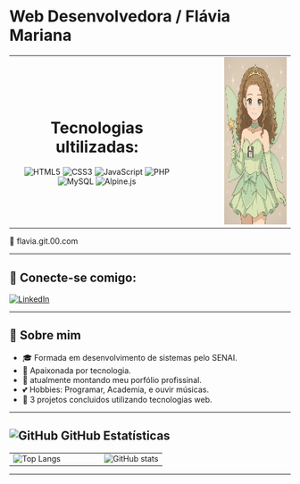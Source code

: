 # Web Desenvolvedora / Flávia Mariana 





<table>
  <tr>
    <td align="center">
  


# Tecnologias ultilizadas:

     
  <img src="https://cdn.jsdelivr.net/gh/devicons/devicon/icons/html5/html5-original.svg" alt="HTML5" width="40"/>
  <img src="https://cdn.jsdelivr.net/gh/devicons/devicon/icons/css3/css3-original.svg" alt="CSS3" width="40"/>
  <img src="https://cdn.jsdelivr.net/gh/devicons/devicon/icons/javascript/javascript-original.svg" alt="JavaScript" width="40"/>
  <img src="https://cdn.jsdelivr.net/gh/devicons/devicon/icons/php/php-original.svg" alt="PHP" width="40"/>
  <img src="https://cdn.jsdelivr.net/gh/devicons/devicon/icons/mysql/mysql-original.svg" alt="MySQL" width="40"/>
  <img src="https://cdn.jsdelivr.net/gh/devicons/devicon/icons/alpinejs/alpinejs-original.svg" alt="Alpine.js" width="40"/>
    </td>
    <td width="50"></td> <!-- Espaço entre as imagens -->
    <td align="center" valign="middle">
     <img src="https://raw.githubusercontent.com/flavia-git-00/flavia-git-00/main/assets/sininhoeu.png" height="300px" />
    </td>
  </tr>
</table>


📧 flavia.git.00.com

---

## 🚀 Conecte-se comigo:

[![LinkedIn](https://img.shields.io/badge/-LinkedIn-%230077B5?style=for-the-badge&logo=linkedin&logoColor=white)](https://www.linkedin.com/in/flávia-mariana-3196a7298/)

---

## 📌 Sobre mim

- 🎓 Formada em desenvolvimento de sistemas pelo SENAI.
- 💙 Apaixonada por tecnologia. 
- 📖 atualmente montando meu porfólio profissinal.
- 💕 Hobbies: Programar, Academia, e ouvir músicas.
- 💼 3 projetos concluidos utilizando tecnologias web.
---
## <img src="https://cdn.jsdelivr.net/gh/devicons/devicon/icons/github/github-original.svg" width="30" alt="GitHub" /> GitHub Estatísticas



<table>
  <tr>
    <td align="center">
      <img src="https://github-readme-stats.vercel.app/api/top-langs/?username=anuraghazra" alt="Top Langs">
    </td>
    <td width="50"></td> <!-- Espaço entre as imagens -->
    <td align="center" valign="middle">
      <img src="https://github-readme-stats.vercel.app/api?username=anuraghazra&show_icons=true&theme=radical" alt="GitHub stats">
    </td>
  </tr>
</table>



---

